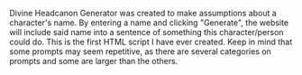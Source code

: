 Divine Headcanon Generator was created to make assumptions about a character's name. By entering a name and clicking "Generate", the website will include said name into a sentence of something this character/person could do. This is the first HTML script I have ever created. Keep in mind that some prompts may seem repetitive, as there are several categories on prompts and some are larger than the others.
